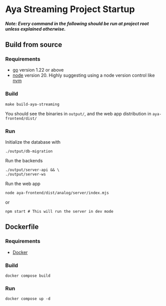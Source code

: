 # Aya Streaming Project Startup

##### Note: Every command in the following should be run at project root unless explained otherwise.

## Build from source

### Requirements

- [go](https://go.dev/doc/install) version 1.22 or above
- [node](https://nodejs.org/en/download/package-manager) version 20. Highly suggesting using a node version control
  like [nvm](https://github.com/nvm-sh/nvm)

### Build

```shell
make build-aya-streaming
```

You should see the binaries in `output/`, and the web app distribution in `aya-frontend/dist/`

### Run

Initialize the database with

```shell
./output/db-migration
```

Run the backends

```shell
./output/server-api && \
./output/server-ws
```

Run the web app

```shell
node aya-frontend/dist/analog/server/index.mjs
```

or

```shell
npm start # This will run the server in dev mode
```

## Dockerfile

### Requirements

- [Docker](https://docs.docker.com/get-docker/)

### Build

```shell
docker compose build
```

### Run

```shell
docker compose up -d
```
